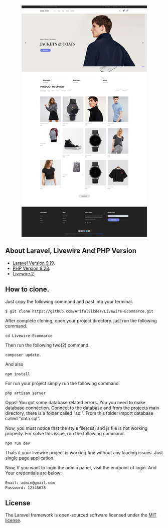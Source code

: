 <p align="center"><a href="https://laravel.com" target="_blank"><img src="public/full site.png" width="400" alt="Laravel Logo"></a></p>

## About Laravel, Livewire And PHP Version


-   [Laravel Version 9.19](https://laravel.com/docs/routing).
-   [PHP Version 8.28](https://laravel.com/docs/container).
-   [Livewire 2](https://laravel-livewire.com/docs/2.x/quickstart).

## How to clone.
Just copy the following command and past into your terminal.

    $ git clone https://github.com/ArifulSikder/Livewire-Ecommarce.git

After complete cloning, open your project directory. just run the following command.

    cd Livewire-Ecommarce

Then run the following two(2) command.

    composer update.

And also

    npm install

For run your project simply run the following command.

    php artisan server

Opps! You got some database related errors. You you need to make database connection. Connect to the database and from the projects main directory, there is a folder called "sql". From this folder import database called "data.sql".

Now, you must notice that the style file(css) and js file is not working properly. For solve this issue, run the following command.

    npm run dev

Thats it your livewire project is working fine without any loading issues. Just single page application.

Now, If you want to login the admin panel, visit the endpoint of login. And Your credentials are below:

    Email: admin@gmail.com
    Password: 12345678


## License

The Laravel framework is open-sourced software licensed under the [MIT license](https://opensource.org/licenses/MIT).
